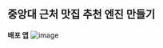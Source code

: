 ## 중앙대 근처 맛집 추천 엔진 만들기 



**배포 앱**
![image](https://user-images.githubusercontent.com/49298791/91996525-08550400-ed74-11ea-93d7-b9b63b7d8b50.png)
